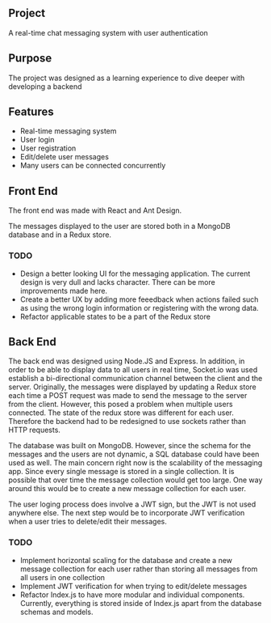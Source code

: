 ## Project

A real-time chat messaging system with user authentication 

## Purpose

The project was designed as a learning experience to dive deeper with developing a backend

## Features
* Real-time messaging system
* User login
* User registration
* Edit/delete user messages
* Many users can be connected concurrently

## Front End

The front end was made with React and Ant Design. 

The messages displayed to the user are stored both in a MongoDB database and in a Redux store. 

### TODO
 
* Design a better looking UI for the messaging application. The current design is very dull and lacks character. There can be more improvements made here.
* Create a better UX by adding more feeedback when actions failed such as using the wrong login information or registering with the wrong data. 
* Refactor applicable states to be a part of the Redux store

## Back End

The back end was designed using Node.JS and Express. In addition, in order to be able to display data to all users in real time, Socket.io was used establish a bi-directional communication channel between the client and the server.
Originally, the messages were displayed by updating a Redux store each time a POST request was made to send the message to the server from the client. However, this posed a problem when multiple users connected. The state of the redux store was different for each user. Therefore the backend had to be redesigned to use sockets rather than HTTP requests.

The database was built on MongoDB. However, since the schema for the messages and the users are not dynamic, a SQL database could have been used as well. The main concern right now is the scalability of the messaging app. Since every single message is stored in a single collection. It is possible that over time the message collection would get too large. One way around this would be to create a new message collection for each user.

The user loging process does involve a JWT sign, but the JWT is not used anywhere else. The next step would be to incorporate JWT verification when a user tries to delete/edit their messages.

### TODO
* Implement horizontal scaling for the database and create a new message collection for each user rather than storing all messages from all users in one collection
* Implement JWT verification for when trying to edit/delete messages
* Refactor Index.js to have more modular and individual components. Currently, everything is stored inside of Index.js apart from the database schemas and models.